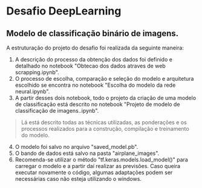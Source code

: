 # Desafio DeepLearning
## Modelo de classificação binário de imagens.

A estruturação do projeto do desafio foi realizada da seguinte maneira:

1. A descrição do processo da obtenção dos dados foi definido e detalhado no notebook "Obtecao dos dados atraves de web scrapping.ipynb".
2. O processo de escolha, comparação e seleção do modelo e arquitetura escolhido se encontra no notebook "Escolha do modelo da rede neural.ipynb".
3. A partir desses dois notebook, todo o projeto da criação de uma modelo de classificação está descrito no notebook "Projeto de modelo de classificação de imagens..ipynb".
  >Lá está descrito todas as técnicas utilizadas, as ponderações e os processos realizados para a construção, compilação e treinamento do modelo.
4. O modelo foi salvo no arquivo "saved_model.pb".
5. O bando de dados está salvo na pasta "airplane_images".
6. Recomenda-se utilizar o método "tf.keras.models.load_model()" para carregar o modelo e a partir daí realizar as previsões. Caso queira executar novamente o código, algumas adaptações podem ser necessárias caso não esteja utilizando o windows.